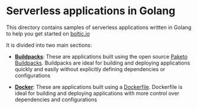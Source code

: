 # Serverless applications in Golang

This directory contains samples of serverless applications written in Golang to help you get started on [boltic.io](https://www/boltic.io)

It is divided into two main sections:

- [**Buildpacks**](buildpack/README.md): These are applications built using the open source [Paketo Buildpacks](https://paketo.io/). Buildpacks are ideal for building and deploying applications quickly and easily without explicitly defining dependencies or configurations

- [**Docker**](docker/README.md): These are applications built using a [Dockerfile](https://docs.docker.com/engine/reference/builder/). Dockerfile is ideal for building and deploying applications with more control over dependencies and configurations
